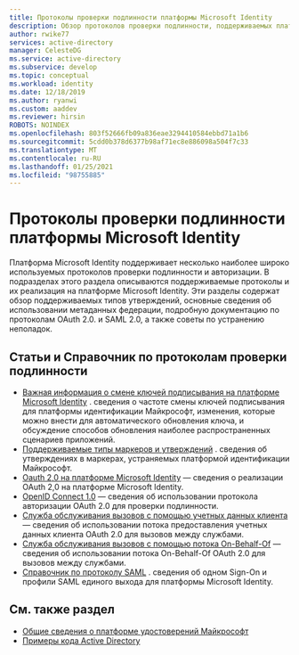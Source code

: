 ```yaml
---
title: Протоколы проверки подлинности платформы Microsoft Identity
description: Обзор протоколов проверки подлинности, поддерживаемых платформой идентификации Майкрософт
author: rwike77
services: active-directory
manager: CelesteDG
ms.service: active-directory
ms.subservice: develop
ms.topic: conceptual
ms.workload: identity
ms.date: 12/18/2019
ms.author: ryanwi
ms.custom: aaddev
ms.reviewer: hirsin
ROBOTS: NOINDEX
ms.openlocfilehash: 803f52666fb09a836eae3294410584ebbd71a1b6
ms.sourcegitcommit: 5cdd0b378d6377b98af71ec8e886098a504f7c33
ms.translationtype: MT
ms.contentlocale: ru-RU
ms.lasthandoff: 01/25/2021
ms.locfileid: "98755885"
---
```

# <a name="microsoft-identity-platform-authentication-protocols"></a>Протоколы проверки подлинности платформы Microsoft Identity

Платформа Microsoft Identity поддерживает несколько наиболее широко используемых протоколов проверки подлинности и авторизации. В подразделах этого раздела описываются поддерживаемые протоколы и их реализация на платформе Microsoft Identity. Эти разделы содержат обзор поддерживаемых типов утверждений, основные сведения об использовании метаданных федерации, подробную документацию по протоколам OAuth 2.0. и SAML 2.0, а также советы по устранению неполадок.

## <a name="authentication-protocols-articles-and-reference"></a>Статьи и Справочник по протоколам проверки подлинности

* [Важная информация о смене ключей подписывания на платформе Microsoft Identity](active-directory-signing-key-rollover.md) . сведения о частоте смены ключей подписывания для платформы идентификации Майкрософт, изменения, которые можно внести для автоматического обновления ключа, и обсуждение способов обновления наиболее распространенных сценариев приложений.
* [Поддерживаемые типы маркеров и утверждений](id-tokens.md) . сведения об утверждениях в маркерах, устраняемых платформой идентификации Майкрософт.
* [Oauth 2,0 на платформе Microsoft Identity](v2-oauth2-auth-code-flow.md) — сведения о реализации OAuth 2,0 на платформе Microsoft Identity.
* [OpenID Connect 1.0](v2-protocols-oidc.md) — сведения об использовании протокола авторизации OAuth 2.0 для проверки подлинности.
* [Служба обслуживания вызовов с помощью учетных данных клиента](v2-oauth2-client-creds-grant-flow.md) — сведения об использовании потока предоставления учетных данных клиента OAuth 2.0 для вызовов между службами.
* [Служба обслуживания вызовов с помощью потока On-Behalf-Of](v2-oauth2-on-behalf-of-flow.md) — сведения об использовании потока On-Behalf-Of OAuth 2.0 для вызовов между службами.
* [Справочник по протоколу SAML](active-directory-saml-protocol-reference.md) . сведения об одном Sign-On и профили SAML единого выхода для платформы Microsoft Identity.

## <a name="see-also"></a>См. также раздел

* [Общие сведения о платформе удостоверений Майкрософт](v2-overview.md)
* [Примеры кода Active Directory](sample-v2-code.md)
